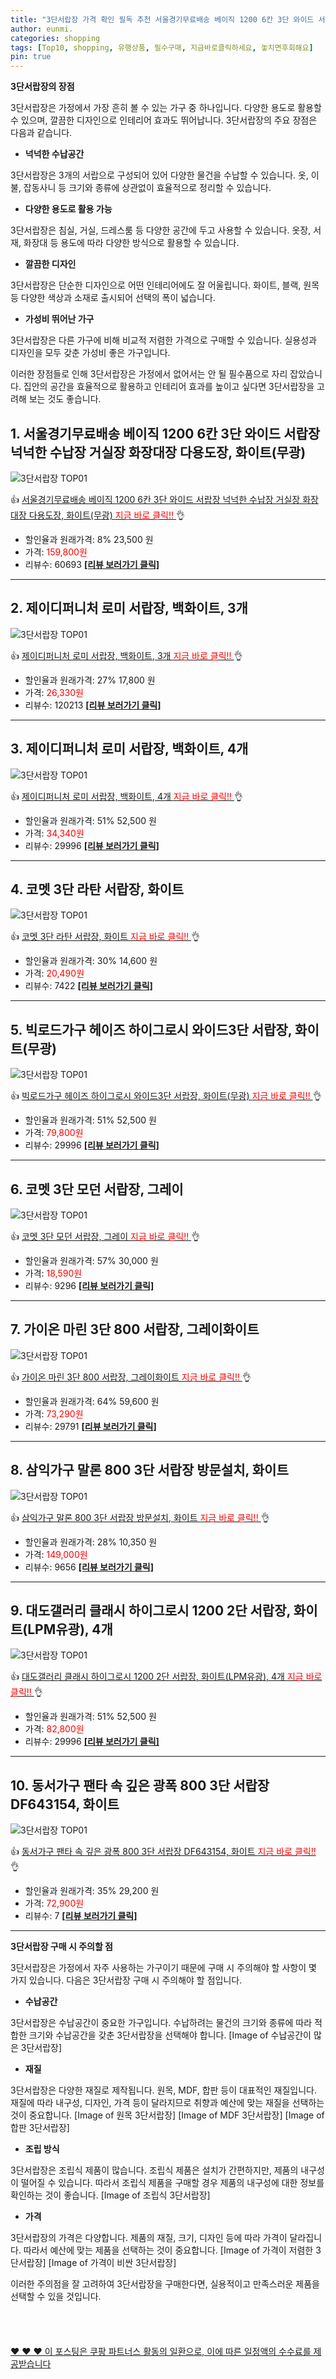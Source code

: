 ```yaml
---
title: "3단서랍장 가격 확인 필독 추천 서울경기무료배송 베이직 1200 6칸 3단 와이드 서랍장 넉넉한 수납장 거실장 화장대장 다용도장, 화이트(무광) 비교 장점 구매가이드"
author: eunmi.
categories: shopping
tags: [Top10, shopping, 유행상품, 필수구매, 지금바로클릭하세요, 놓치면후회해요]
pin: true
---
```

**3단서랍장의 장점**

3단서랍장은 가정에서 가장 흔히 볼 수 있는 가구 중 하나입니다. 다양한 용도로 활용할 수 있으며, 깔끔한 디자인으로 인테리어 효과도 뛰어납니다. 3단서랍장의 주요 장점은 다음과 같습니다.

* **넉넉한 수납공간**

3단서랍장은 3개의 서랍으로 구성되어 있어 다양한 물건을 수납할 수 있습니다. 옷, 이불, 잡동사니 등 크기와 종류에 상관없이 효율적으로 정리할 수 있습니다.

* **다양한 용도로 활용 가능**

3단서랍장은 침실, 거실, 드레스룸 등 다양한 공간에 두고 사용할 수 있습니다. 옷장, 서재, 화장대 등 용도에 따라 다양한 방식으로 활용할 수 있습니다.

* **깔끔한 디자인**

3단서랍장은 단순한 디자인으로 어떤 인테리어에도 잘 어울립니다. 화이트, 블랙, 원목 등 다양한 색상과 소재로 출시되어 선택의 폭이 넓습니다.

* **가성비 뛰어난 가구**

3단서랍장은 다른 가구에 비해 비교적 저렴한 가격으로 구매할 수 있습니다. 실용성과 디자인을 모두 갖춘 가성비 좋은 가구입니다.

이러한 장점들로 인해 3단서랍장은 가정에서 없어서는 안 될 필수품으로 자리 잡았습니다. 집안의 공간을 효율적으로 활용하고 인테리어 효과를 높이고 싶다면 3단서랍장을 고려해 보는 것도 좋습니다.

   

## 1. 서울경기무료배송 베이직 1200 6칸 3단 와이드 서랍장 넉넉한 수납장 거실장 화장대장 다용도장, 화이트(무광)

![3단서랍장 TOP01](https://thumbnail6.coupangcdn.com/thumbnails/remote/230x230ex/image/vendor_inventory/ca7c/166929ed76ec36945ec1d4f187bb7f22997582910a09466b8f6c7f825323.jpg)


👍 [서울경기무료배송 베이직 1200 6칸 3단 와이드 서랍장 넉넉한 수납장 거실장 화장대장 다용도장, 화이트(무광) <font color=red> 지금 바로 클릭!! </font> ](https://link.coupang.com/re/AFFSDP?lptag=AF3617701&subid=GithubCoopas&pageKey=7613455553&traceid=V0-153&itemId=20169280603&vendorItemId=73429562411) 👌 


- 할인율과 원래가격: 8%  23,500   원
- 가격: <span style='color:red'>159,800원</span>
- 리뷰수: 60693  [**[리뷰 보러가기 클릭]**](https://link.coupang.com/re/AFFSDP?lptag=AF3617701&subid=GithubCoopas&pageKey=7613455553&traceid=V0-153&itemId=20169280603&vendorItemId=73429562411)

---


   

## 2. 제이디퍼니처 로미 서랍장, 백화이트, 3개

![3단서랍장 TOP01](https://thumbnail7.coupangcdn.com/thumbnails/remote/230x230ex/image/retail/images/2017/06/12/18/3/40bc64ff-dbc7-4029-8b6a-84578dafd5ca.jpeg)


👍 [제이디퍼니처 로미 서랍장, 백화이트, 3개 <font color=red> 지금 바로 클릭!! </font> ](https://link.coupang.com/re/AFFSDP?lptag=AF3617701&subid=GithubCoopas&pageKey=24070995&traceid=V0-153&itemId=93723572&vendorItemId=3165658357) 👌 


- 할인율과 원래가격: 27%  17,800   원
- 가격: <span style='color:red'>26,330원</span>
- 리뷰수: 120213  [**[리뷰 보러가기 클릭]**](https://link.coupang.com/re/AFFSDP?lptag=AF3617701&subid=GithubCoopas&pageKey=24070995&traceid=V0-153&itemId=93723572&vendorItemId=3165658357)

---


   

## 3. 제이디퍼니처 로미 서랍장, 백화이트, 4개

![3단서랍장 TOP01](https://thumbnail9.coupangcdn.com/thumbnails/remote/230x230ex/image/product/image/vendoritem/2019/01/28/3165658367/baee0b0c-b92d-4e6c-911e-e48c881ffd39.jpg)


👍 [제이디퍼니처 로미 서랍장, 백화이트, 4개 <font color=red> 지금 바로 클릭!! </font> ](https://link.coupang.com/re/AFFSDP?lptag=AF3617701&subid=GithubCoopas&pageKey=24070995&traceid=V0-153&itemId=93723578&vendorItemId=3165658367) 👌 


- 할인율과 원래가격: 51%  52,500   원
- 가격: <span style='color:red'>34,340원</span>
- 리뷰수: 29996  [**[리뷰 보러가기 클릭]**](https://link.coupang.com/re/AFFSDP?lptag=AF3617701&subid=GithubCoopas&pageKey=24070995&traceid=V0-153&itemId=93723578&vendorItemId=3165658367)

---


   

## 4. 코멧 3단 라탄 서랍장, 화이트

![3단서랍장 TOP01](https://thumbnail8.coupangcdn.com/thumbnails/remote/230x230ex/image/retail/images/1139318012819172-03a468d4-eadd-40ee-ae2a-2db6de0e5e3a.jpg)


👍 [코멧 3단 라탄 서랍장, 화이트 <font color=red> 지금 바로 클릭!! </font> ](https://link.coupang.com/re/AFFSDP?lptag=AF3617701&subid=GithubCoopas&pageKey=4842902166&traceid=V0-153&itemId=6260885979&vendorItemId=73556554619) 👌 


- 할인율과 원래가격: 30%  14,600   원
- 가격: <span style='color:red'>20,490원</span>
- 리뷰수: 7422  [**[리뷰 보러가기 클릭]**](https://link.coupang.com/re/AFFSDP?lptag=AF3617701&subid=GithubCoopas&pageKey=4842902166&traceid=V0-153&itemId=6260885979&vendorItemId=73556554619)

---


   

## 5. 빅로드가구 헤이즈 하이그로시 와이드3단 서랍장, 화이트(무광)

![3단서랍장 TOP01](https://thumbnail7.coupangcdn.com/thumbnails/remote/230x230ex/image/vendor_inventory/fdb7/28b83da6f7cb45c1909e51e8be92485a2b4571ef0087b3fbd8a9d2e02d53.jpg)


👍 [빅로드가구 헤이즈 하이그로시 와이드3단 서랍장, 화이트(무광) <font color=red> 지금 바로 클릭!! </font> ](https://link.coupang.com/re/AFFSDP?lptag=AF3617701&subid=GithubCoopas&pageKey=1241533346&traceid=V0-153&itemId=2237251475&vendorItemId=70234759699) 👌 


- 할인율과 원래가격: 51%  52,500   원
- 가격: <span style='color:red'>79,800원</span>
- 리뷰수: 29996  [**[리뷰 보러가기 클릭]**](https://link.coupang.com/re/AFFSDP?lptag=AF3617701&subid=GithubCoopas&pageKey=1241533346&traceid=V0-153&itemId=2237251475&vendorItemId=70234759699)

---


   

## 6. 코멧 3단 모던 서랍장, 그레이

![3단서랍장 TOP01](https://thumbnail8.coupangcdn.com/thumbnails/remote/230x230ex/image/retail/images/5891850869137659-86bf984d-d044-4aa3-bf83-aa6fbad23962.jpg)


👍 [코멧 3단 모던 서랍장, 그레이 <font color=red> 지금 바로 클릭!! </font> ](https://link.coupang.com/re/AFFSDP?lptag=AF3617701&subid=GithubCoopas&pageKey=7456434826&traceid=V0-153&itemId=19424616718&vendorItemId=86536001845) 👌 


- 할인율과 원래가격: 57%  30,000   원
- 가격: <span style='color:red'>18,590원</span>
- 리뷰수: 9296  [**[리뷰 보러가기 클릭]**](https://link.coupang.com/re/AFFSDP?lptag=AF3617701&subid=GithubCoopas&pageKey=7456434826&traceid=V0-153&itemId=19424616718&vendorItemId=86536001845)

---


   

## 7. 가이온 마린 3단 800 서랍장, 그레이화이트

![3단서랍장 TOP01](https://thumbnail10.coupangcdn.com/thumbnails/remote/230x230ex/image/vendor_inventory/images/2017/08/10/17/9/4b73f2bb-effd-4b0c-bb00-57469edc1540.jpg)


👍 [가이온 마린 3단 800 서랍장, 그레이화이트 <font color=red> 지금 바로 클릭!! </font> ](https://link.coupang.com/re/AFFSDP?lptag=AF3617701&subid=GithubCoopas&pageKey=30525857&traceid=V0-153&itemId=116259627&vendorItemId=3233957680) 👌 


- 할인율과 원래가격: 64%  59,600   원
- 가격: <span style='color:red'>73,290원</span>
- 리뷰수: 29791  [**[리뷰 보러가기 클릭]**](https://link.coupang.com/re/AFFSDP?lptag=AF3617701&subid=GithubCoopas&pageKey=30525857&traceid=V0-153&itemId=116259627&vendorItemId=3233957680)

---


   

## 8. 삼익가구 말론 800 3단 서랍장 방문설치, 화이트

![3단서랍장 TOP01](https://thumbnail7.coupangcdn.com/thumbnails/remote/230x230ex/image/rs_quotation_api/zokw6jev/7e61ffc276524c8e9055c347cb251f73.jpg)


👍 [삼익가구 말론 800 3단 서랍장 방문설치, 화이트 <font color=red> 지금 바로 클릭!! </font> ](https://link.coupang.com/re/AFFSDP?lptag=AF3617701&subid=GithubCoopas&pageKey=6557525151&traceid=V0-153&itemId=14665210982&vendorItemId=81906328816) 👌 


- 할인율과 원래가격: 28%  10,350   원
- 가격: <span style='color:red'>149,000원</span>
- 리뷰수: 9656  [**[리뷰 보러가기 클릭]**](https://link.coupang.com/re/AFFSDP?lptag=AF3617701&subid=GithubCoopas&pageKey=6557525151&traceid=V0-153&itemId=14665210982&vendorItemId=81906328816)

---


   

## 9. 대도갤러리 클래시 하이그로시 1200 2단 서랍장, 화이트(LPM유광), 4개

![3단서랍장 TOP01](https://thumbnail8.coupangcdn.com/thumbnails/remote/230x230ex/image/vendor_inventory/40aa/648e5b908fee513d1aa1de6f9238a9dd2c38c0df080b05af3780d6a2841a.jpg)


👍 [대도갤러리 클래시 하이그로시 1200 2단 서랍장, 화이트(LPM유광), 4개 <font color=red> 지금 바로 클릭!! </font> ](https://link.coupang.com/re/AFFSDP?lptag=AF3617701&subid=GithubCoopas&pageKey=1305059174&traceid=V0-153&itemId=2319826242&vendorItemId=70316509287) 👌 


- 할인율과 원래가격: 51%  52,500   원
- 가격: <span style='color:red'>82,800원</span>
- 리뷰수: 29996  [**[리뷰 보러가기 클릭]**](https://link.coupang.com/re/AFFSDP?lptag=AF3617701&subid=GithubCoopas&pageKey=1305059174&traceid=V0-153&itemId=2319826242&vendorItemId=70316509287)

---


   

## 10. 동서가구 팬타 속 깊은 광폭 800 3단 서랍장 DF643154, 화이트

![3단서랍장 TOP01](https://thumbnail10.coupangcdn.com/thumbnails/remote/230x230ex/image/vendor_inventory/99c1/74cffba555b2e65aa19fa3574eb5ae97f5d3dd14848ad3b2ceff32777a4f.jpg)


👍 [동서가구 팬타 속 깊은 광폭 800 3단 서랍장 DF643154, 화이트 <font color=red> 지금 바로 클릭!! </font> ](https://link.coupang.com/re/AFFSDP?lptag=AF3617701&subid=GithubCoopas&pageKey=7201968445&traceid=V0-153&itemId=18206605865&vendorItemId=76981877389) 👌 


- 할인율과 원래가격: 35%  29,200   원
- 가격: <span style='color:red'>72,900원</span>
- 리뷰수: 7  [**[리뷰 보러가기 클릭]**](https://link.coupang.com/re/AFFSDP?lptag=AF3617701&subid=GithubCoopas&pageKey=7201968445&traceid=V0-153&itemId=18206605865&vendorItemId=76981877389)

---
**3단서랍장 구매 시 주의할 점**

3단서랍장은 가정에서 자주 사용하는 가구이기 때문에 구매 시 주의해야 할 사항이 몇 가지 있습니다. 다음은 3단서랍장 구매 시 주의해야 할 점입니다.

* **수납공간**

3단서랍장은 수납공간이 중요한 가구입니다. 수납하려는 물건의 크기와 종류에 따라 적합한 크기와 수납공간을 갖춘 3단서랍장을 선택해야 합니다.
[Image of 수납공간이 많은 3단서랍장]

* **재질**

3단서랍장은 다양한 재질로 제작됩니다. 원목, MDF, 합판 등이 대표적인 재질입니다. 재질에 따라 내구성, 디자인, 가격 등이 달라지므로 취향과 예산에 맞는 재질을 선택하는 것이 중요합니다.
[Image of 원목 3단서랍장]
[Image of MDF 3단서랍장]
[Image of 합판 3단서랍장]

* **조립 방식**

3단서랍장은 조립식 제품이 많습니다. 조립식 제품은 설치가 간편하지만, 제품의 내구성이 떨어질 수 있습니다. 따라서 조립식 제품을 구매할 경우 제품의 내구성에 대한 정보를 확인하는 것이 좋습니다.
[Image of 조립식 3단서랍장]

* **가격**

3단서랍장의 가격은 다양합니다. 제품의 재질, 크기, 디자인 등에 따라 가격이 달라집니다. 따라서 예산에 맞는 제품을 선택하는 것이 중요합니다.
[Image of 가격이 저렴한 3단서랍장]
[Image of 가격이 비싼 3단서랍장]

이러한 주의점을 잘 고려하여 3단서랍장을 구매한다면, 실용적이고 만족스러운 제품을 선택할 수 있을 것입니다.<br><br><br><br><br> [ ❤ ❤ ❤ 이 포스팅은 쿠팡 파트너스 활동의 일환으로, 이에 따른 일정액의 수수료를 제공받습니다](https://link.coupang.com/a/bcEFyh)